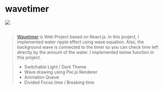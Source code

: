 # wavetimer

<img src="https://velog.velcdn.com/images/ypjun100/post/4965eaba-e7d7-468c-ba81-54cfc2dad0d4/image.gif"/>
<br><br>

> <a href="https://wavetimer.junyoung.dev">Wavetimer</a> is Web Project based on React.js. In this project, I implemented water ripple effect using wave equation. Also, the background wave is connected to the timer so you can check time left directly by the amount of the water. I implemented below function in this project.
> * Switchable Light / Dark Theme
> * Wave drawing using Pixi.js Renderer
> * Animation Queue
> * Divided Focus time / Breaking time